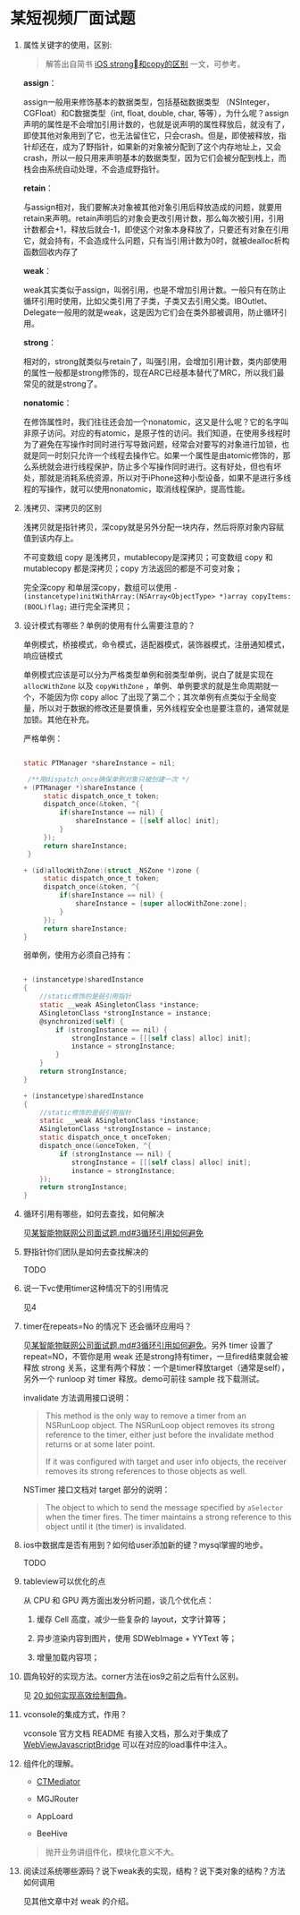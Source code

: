 # 某短视频厂面试题

1. 属性关键字的使用，区别:

   > 解答出自简书 [iOS strong和copy的区别](https://www.jianshu.com/p/3de0722d624d) 一文，可参考。

   **assign**： 

   assign一般用来修饰基本的数据类型，包括基础数据类型 （NSInteger，CGFloat）和C数据类型（int, float, double, char, 等等），为什么呢？assign声明的属性是不会增加引用计数的，也就是说声明的属性释放后，就没有了，即使其他对象用到了它，也无法留住它，只会crash。但是，即使被释放，指针却还在，成为了野指针，如果新的对象被分配到了这个内存地址上，又会crash，所以一般只用来声明基本的数据类型，因为它们会被分配到栈上，而栈会由系统自动处理，不会造成野指针。

   **retain**： 

   与assign相对，我们要解决对象被其他对象引用后释放造成的问题，就要用retain来声明。retain声明后的对象会更改引用计数，那么每次被引用，引用计数都会+1，释放后就会-1，即使这个对象本身释放了，只要还有对象在引用它，就会持有，不会造成什么问题，只有当引用计数为0时，就被dealloc析构函数回收内存了

   **weak**： 

   weak其实类似于assign，叫弱引用，也是不增加引用计数。一般只有在防止循环引用时使用，比如父类引用了子类，子类又去引用父类。IBOutlet、Delegate一般用的就是weak，这是因为它们会在类外部被调用，防止循环引用。

   **strong**：

   相对的，strong就类似与retain了，叫强引用，会增加引用计数，类内部使用的属性一般都是strong修饰的，现在ARC已经基本替代了MRC，所以我们最常见的就是strong了。

   **nonatomic**： 

   在修饰属性时，我们往往还会加一个nonatomic，这又是什么呢？它的名字叫非原子访问。对应的有atomic，是原子性的访问。我们知道，在使用多线程时为了避免在写操作时同时进行写导致问题，经常会对要写的对象进行加锁，也就是同一时刻只允许一个线程去操作它。如果一个属性是由atomic修饰的，那么系统就会进行线程保护，防止多个写操作同时进行。这有好处，但也有坏处，那就是消耗系统资源，所以对于iPhone这种小型设备，如果不是进行多线程的写操作，就可以使用nonatomic，取消线程保护，提高性能。

2. 浅拷贝、深拷贝的区别

   浅拷贝就是指针拷贝，深copy就是另外分配一块内存，然后将原对象内容赋值到该内存上。

   不可变数组 copy 是浅拷贝，mutablecopy是深拷贝；可变数组 copy 和 mutablecopy 都是深拷贝；copy 方法返回的都是不可变对象；

   完全深copy 和单层深copy，数组可以使用 `- (instancetype)initWithArray:(NSArray<ObjectType> *)array copyItems:(BOOL)flag;` 进行完全深拷贝；

3. 设计模式有哪些？单例的使用有什么需要注意的？

   单例模式，桥接模式，命令模式，适配器模式，装饰器模式，注册通知模式，响应链模式

   单例模式应该是可以分为严格类型单例和弱类型单例，说白了就是实现在 `allocWithZone` 以及 `copyWithZone` ，单例、单例要求的就是生命周期就一个，不能因为你 copy alloc 了出现了第二个；其次单例有点类似于全局变量，所以对于数据的修改还是要慎重，另外线程安全也是要注意的，通常就是加锁。其他在补充。

   严格单例：

   ```objective-c
   
   static PTManager *shareInstance = nil;
   
    /**用dispatch_once确保单例对象只被创建一次 */
   + (PTManager *)shareInstance {
        static dispatch_once_t token;
        dispatch_once(&token, ^{
            if(shareInstance == nil) {
                shareInstance = [[self alloc] init];
            }
        });
        return shareInstance;
    }
   
   + (id)allocWithZone:(struct _NSZone *)zone {
        static dispatch_once_t token;
        dispatch_once(&token, ^{
            if(shareInstance == nil) {
                shareInstance = [super allocWithZone:zone];
            }
        });
        return shareInstance;
   }
   ```

   弱单例，使用方必须自己持有：

   ```objective-c
   
   + (instancetype)sharedInstance
   {
       //static修饰的是弱引用指针
       static __weak ASingletonClass *instance;
       ASingletonClass *strongInstance = instance;
       @synchronized(self) {
           if (strongInstance == nil) {
               strongInstance = [[[self class] alloc] init];
               instance = strongInstance;
           }
       }
       return strongInstance;
   }
   
   + (instancetype)sharedInstance
   {
       //static修饰的是弱引用指针
       static __weak ASingletonClass *instance;
       ASingletonClass *strongInstance = instance;
       static dispatch_once_t onceToken;
       dispatch_once(&onceToken, ^{
            if (strongInstance == nil) {
               strongInstance = [[[self class] alloc] init];
               instance = strongInstance;
       });
       return strongInstance;
   }
   ```

   

4. 循环引用有哪些，如何去查找，如何解决

   见[某智能物联网公司面试题.md#3循环引用如何避免](https://github.com/colourful987/2020-Read-Record/blob/master/topics/面经解题集合/某智能物联网公司面试题.md#3循环引用如何避免)

5. 野指针你们团队是如何去查找解决的

   TODO

6. 说一下vc使用timer这种情况下的引用情况

   见4

7. timer在repeats=No 的情况下 还会循环应用吗？ 

   见[某智能物联网公司面试题.md#3循环引用如何避免](https://github.com/colourful987/2020-Read-Record/blob/master/topics/面经解题集合/某智能物联网公司面试题.md#3循环引用如何避免)。另外 timer 设置了 repeat=NO，不管你是用 weak 还是strong持有timer，一旦fired结束就会被释放 strong 关系，这里有两个释放：一个是timer释放target（通常是self），另外一个 runloop 对 timer 释放。demo可前往 sample 找下载测试。

   invalidate 方法调用接口说明：

   >    This method is the only way to remove a timer from an NSRunLoop object. The NSRunLoop object removes its strong reference to the timer, either just before the invalidate method returns or at some later point.
   >
   >    If it was configured with target and user info objects, the receiver removes its strong references to those objects as well.

   NSTimer 接口文档对 target 部分的说明：

   > The object to which to send the message specified by `aSelector` when the timer fires. The timer maintains a strong reference to this object until it (the timer) is invalidated.

   


9. ios中数据库是否有用到？如何给user添加新的键？mysql掌握的地步。

   TODO

10. tableview可以优化的点

    从 CPU 和 GPU 两方面出发分析问题，谈几个优化点：

    1. 缓存 Cell 高度，减少一些复杂的 layout，文字计算等；

    2. 异步渲染内容到图片，使用 SDWebImage + YYText 等；
    3. 增量加载内容项；

11. 圆角较好的实现方法。corner方法在ios9之前之后有什么区别。

    见 [20 如何实现高效绘制圆角](https://github.com/colourful987/2020-Read-Record/blob/master/topics/面经解题集合/objective-c基础知识点.md)。

12. vconsole的集成方式，作用？

    vconsole 官方文档 README 有接入文档，那么对于集成了 [WebViewJavascriptBridge](https://github.com/marcuswestin/WebViewJavascriptBridge) 可以在对应的load事件中注入。

13. 组件化的理解。

    * [CTMediator](https://github.com/casatwy/CTMediator)

    * MGJRouter
    * AppLoard
    * BeeHive

    > 抛开业务讲组件化，模块化意义不大。

14. 阅读过系统哪些源码？说下weak表的实现，结构？说下类对象的结构？方法如何调用

    见其他文章中对 weak 的介绍。

